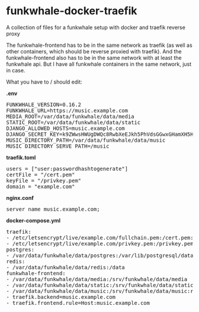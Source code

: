 # funkwhale-docker-traefik
A collection of files for a funkwhale setup with docker and traefik reverse proxy

The funkwhale-frontend has to be in the same network as traefik (as well as other containers, which should be reverse proxied with traefik).
And the funkwhale-frontend also has to be in the same network with at least the funkwhale api.
But I have all funkwhale containers in the same network, just in case.

What you have to / should edit:

**.env**
<pre>
FUNKWHALE_VERSION=0.16.2
FUNKWHALE_URL=https://music.example.com
MEDIA_ROOT=/var/data/funkwhale/data/media
STATIC_ROOT=/var/data/funkwhale/data/static
DJANGO_ALLOWED_HOSTS=music.example.com
DJANGO_SECRET_KEY=k9ZWwsHWUgDWQc8RwbXeEJkh5PhVdsGGwxGHamXH5HnG4
MUSIC_DIRECTORY_PATH=/var/data/funkwhale/data/music
MUSIC_DIRECTORY_SERVE_PATH=/music
</pre>  
**traefik.toml**
<pre>
users = ["user:passwordhashtogenerate"]
certFile = "/cert.pem"
keyFile = "/privkey.pem"
domain = "example.com"
</pre>  
**nginx.conf**
<pre>
server_name music.example.com;
</pre>  
**docker-compose.yml**
<pre>
traefik:
- /etc/letsencrypt/live/example.com/fullchain.pem:/cert.pem:ro
- /etc/letsencrypt/live/example.com/privkey.pem:/privkey.pem:ro
postgres:
- /var/data/funkwhale/data/postgres:/var/lib/postgresql/data
redis:
- /var/data/funkwhale/data/redis:/data
funkwhale-frontend:
- /var/data/funkwhale/data/media:/srv/funkwhale/data/media
- /var/data/funkwhale/data/static:/srv/funkwhale/data/static
- /var/data/funkwhale/data/music:/srv/funkwhale/data/music:ro
- traefik.backend=music.example.com
- traefik.frontend.rule=Host:music.example.com
</pre>

